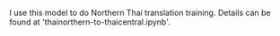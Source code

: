 I use this model to do Northern Thai translation training. Details can be found at 'thainorthern-to-thaicentral.ipynb'.
